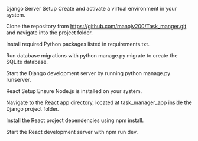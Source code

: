 Django Server Setup
Create and activate a virtual environment in your system.

Clone the repository from
https://github.com/manojv200/Task_manger.git and navigate into the project folder.

Install required Python packages listed in requirements.txt.

Run database migrations with python manage.py migrate to create the SQLite database.

Start the Django development server by running python manage.py runserver.

React Setup
Ensure Node.js is installed on your system.

Navigate to the React app directory, located at task_manager_app inside the Django project folder.

Install the React project dependencies using npm install.

Start the React development server with npm run dev.
